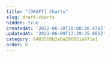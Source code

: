 ```yaml
---
title: "[DRAFT] Charts"
slug: draft-charts
hidden: true
createdAt: '2022-06-28T20:08:36.470Z'
updatedAt: '2023-06-09T17:29:35.885Z'
category: 6483560b2e0a290051a971e1
order: 8
---
```

